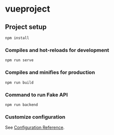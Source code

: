# vueproject

## Project setup
```
npm install
```

### Compiles and hot-reloads for development
```
npm run serve
```

### Compiles and minifies for production
```
npm run build
```

### Command to run Fake API
```
npm run backend
```

### Customize configuration
See [Configuration Reference](https://cli.vuejs.org/config/).
